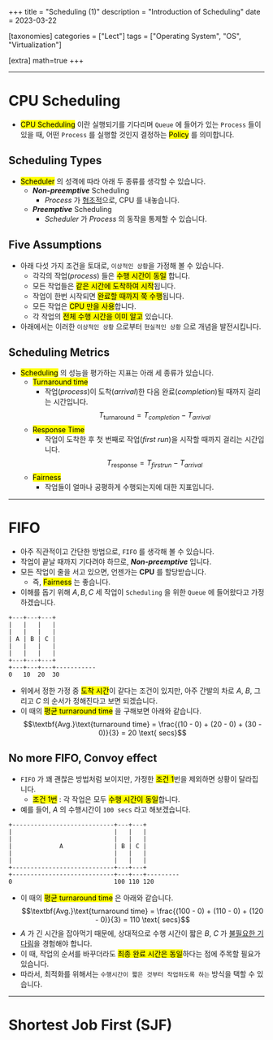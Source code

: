 +++
title = "Scheduling (1)"
description = "Introduction of Scheduling"
date = 2023-03-22

[taxonomies]
categories = ["Lect"]
tags = ["Operating System", "OS", "Virtualization"]

[extra]
math=true
+++

---

# CPU Scheduling
- <mark>CPU Scheduling</mark> 이란 실행되기를 기다리며 `Queue` 에 들어가 있는 `Process` 들이 있을 때,
어떤 `Process` 를 실행할 것인지 결정하는 <mark>Policy</mark> 를 의미합니다.

## Scheduling Types
- <mark>Scheduler</mark> 의 성격에 따라 아래 두 종류를 생각할 수 있습니다.
  - ***Non-preemptive*** Scheduling
    - *Process* 가 <u>협조적</u>으로, CPU 를 내놓습니다.
  - ***Preemptive*** Scheduling
    - *Scheduler* 가 *Process* 의 동작을 통제할 수 있습니다.

## Five Assumptions
- 아래 다섯 가지 조건을 토대로, `이상적인 상황`을 가정해 볼 수 있습니다.
  - 각각의 작업(*process*) 들은 <mark>수행 시간이 동일</mark> 합니다.
  - 모든 작업들은 <mark>같은 시간에 도착하여 시작</mark>됩니다.
  - 작업이 한번 시작되면 <mark>완료할 때까지 쭉 수행</mark>됩니다.
  - 모든 작업은 <mark>CPU 만을 사용</mark>합니다.
  - 각 작업의 <mark>전체 수행 시간을 이미 알고</mark> 있습니다.
- 아래에서는 이러한 `이상적인 상황` 으로부터 `현실적인 상황` 으로 개념을 발전시킵니다.

## Scheduling Metrics
- <mark>Scheduling</mark> 의 성능을 평가하는 지표는 아래 세 종류가 있습니다.
  - <mark>Turnaround time</mark>
    - 작업(*process*)이 도착(*arrival*)한 다음 완료(*completion*)될 때까지 걸리는 시간입니다.
    $$T_{\text{turnaround}} = T_{completion} - T_{arrival}$$
  - <mark>Response Time</mark>
    - 작업이 도착한 후 첫 번째로 작업(*first run*)을 시작할 때까지 걸리는 시간입니다.
    $$T_{\text{response}} = T_{firstrun} - T_{arrival}$$
  - <mark>Fairness</mark>
    - 작업들이 얼마나 공평하게 수행되는지에 대한 지표입니다.

---

# FIFO
- 아주 직관적이고 간단한 방법으로, `FIFO` 를 생각해 볼 수 있습니다.
- 작업이 끝날 때까지 기다려야 하므로, ***Non-preemptive*** 입니다.
- 모든 작업이 줄을 서고 있으면, 언젠가는 **CPU** 를 할당받습니다.
  - 즉, <mark>Fairness</mark> 는 좋습니다.
- 이해를 돕기 위해 $A, B, C$ 세 작업이 `Scheduling` 을 위한 `Queue` 에 들어왔다고 가정하겠습니다.

```
+---+---+---+
|   |   |   |
|   |   |   |
| A | B | C |
|   |   |   |
|   |   |   |
+---+---+---+
+---+---+---+-----------
0   10  20  30
```

- 위에서 정한 가정 중 <mark>도착 시간</mark>이 같다는 조건이 있지만, 아주 간발의 차로 $A$, $B$, 그리고 $C$ 의 순서가 정해진다고 보면 되겠습니다.
- 이 때의 <mark>평균 turnaround time</mark> 을 구해보면 아래와 같습니다.
$$\textbf{Avg.}\text{turnaround time} = \frac{(10 - 0) + (20 - 0) + (30 - 0)}{3} = 20 \text{ secs}$$

## No more FIFO, Convoy effect
- `FIFO` 가 꽤 괜찮은 방법처럼 보이지만, 가정한 <mark>조건 1</mark>번을 제외하면 상황이 달라집니다.
  - <mark>조건 1번</mark> : 각 작업은 모두 <mark>수행 시간이 동일</mark>합니다.
- 예를 들어, $A$ 의 수행시간이 `100 secs` 라고 해보겠습니다.

```
+----------------------------+---+---+
|                            |   |   |
|                            |   |   |
|             A              | B | C |
|                            |   |   |
|                            |   |   |
+----------------------------+---+---+
+----------------------------+---+---+---------
0                            100 110 120
```
- 이 때의 <mark>평균 turnaround time</mark> 은 아래와 같습니다.
$$\textbf{Avg.}\text{turnaround time} = \frac{(100 - 0) + (110 - 0) + (120 - 0)}{3} = 110 \text{ secs}$$
- $A$ 가 긴 시간을 잡아먹기 때문에, 상대적으로 수행 시간이 짧은 $B$, $C$ 가 <u>불필요한 기다림</u>을 경험해야 합니다.
- 이 때, 작업의 순서를 바꾸더라도 <mark>최종 완료 시간은 동일</mark>하다는 점에 주목할 필요가 있습니다.
- 따라서, 최적화를 위해서는 `수행시간이 짧은 것부터 작업하도록 하는` 방식을 택할 수 있습니다.

---
# Shortest Job First (SJF)
